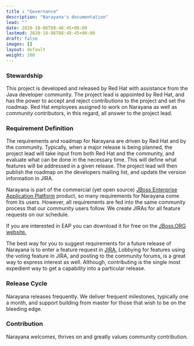 ```yaml
---
title : "Governance"
description: "Narayana's documentation"
lead: ""
date: 2020-10-06T08:48:45+00:00
lastmod: 2020-10-06T08:48:45+00:00
draft: false
images: []
layout: default
weight: 100
---
```

### Stewardship

This project is developed and released by Red Hat with assistance from
the Java developer community. The project lead is appointed by Red Hat,
and has the power to accept and reject contributions to the project and
set the roadmap. Red Hat employees assigned to work on Narayana as well
as community contributors, in this regard, all answer to the project
lead.

### Requirement Definition

The requirements and roadmap for Narayana are driven by Red Hat and by
the community. Typically, when a major release is being planned, the
project lead will take input from both Red Hat and the community, and
evaluate what can be done in the necessary time. This will define what
features will be addressed in a given release. The project lead will
then publish the roadmap on the developers mailing list, and update the
version information in JIRA.

Narayana is part of the commercial (yet open source) [JBoss Enterprise
Application
Platform](https://www.redhat.com/products/jbossenterprisemiddleware/application-platform/)
product, so many requirements for Narayana come from its users. However,
all requirements are fed into the same community process that our
community users follow. We create JIRAs for all feature requests on our
schedule.

If you are interested in EAP you can download it for free on the
[JBoss.ORG website.](https://www.jboss.org/products/eap.html)

The best way for you to suggest requirements for a future release of
Narayana is to enter a feature request in
[JIRA.](https://issues.jboss.org/browse/JBTM) Lobbying for features
using the voting feature in JIRA, and posting to the community forums,
is a great way to express interest as well. Although, contributing is
the single most expedient way to get a capability into a particular
release.

### Release Cycle

Narayana releases frequently. We deliver frequent milestones, typically
one a month, and support building from master for those that wish to be
on the bleeding edge.

### Contribution

Narayana welcomes, thrives on and greatly values community contribution.

